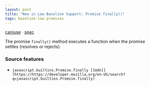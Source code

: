 ```yaml
---
layout: post
title: "New in Low Baseline Support: Promise finally()"
tags: baseline-low promises
---
```


[caniuse](https://caniuse.com/?search=promise-finally) · [spec](https://tc39.es/ecma262/multipage/control-abstraction-objects.html#sec-promise.prototype.finally)

The promise `finally()` method executes a function when the promise settles (resolves or rejects).

### Source features

- ``javascript.builtins.Promise.finally [[mdn]](https://https://developer.mozilla.org/en-US/search?q=javascript.builtins.Promise.finally)``
